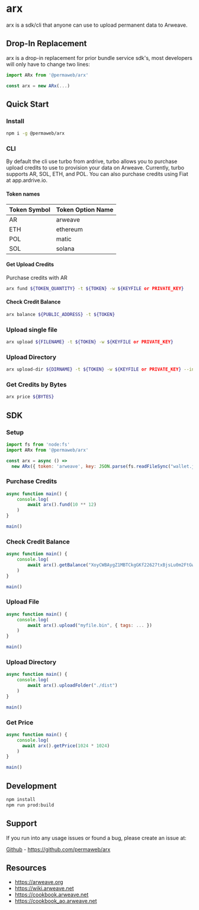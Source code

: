 # arx

arx is a sdk/cli that anyone can use to upload permanent data to Arweave. 

## Drop-In Replacement

arx is a drop-in replacement for prior bundle service sdk's, most developers will only have to change two lines:

```javascript
import ARx from '@permaweb/arx'
```

```javascript
const arx = new ARx(...)
``` 


## Quick Start

### Install 

```sh 
npm i -g @permaweb/arx
```

### CLI 

By default the cli use turbo from ardrive, turbo allows you to purchase upload credits to use to provision your data on Arweave. Currently, turbo supports AR, SOL, ETH, and POL. You can also purchase credits using Fiat at app.ardrive.io.

#### Token names

| Token Symbol | Token Option Name |
| ---- | --- |
| AR | arweave |
| ETH | ethereum |
| POL | matic |
| SOL | solana |

#### Get Upload Credits

Purchase credits with AR

```sh 
arx fund ${TOKEN_QUANTITY} -t ${TOKEN} -w ${KEYFILE or PRIVATE_KEY}
```

#### Check Credit Balance

```sh 
arx balance ${PUBLIC_ADDRESS} -t ${TOKEN} 
```

### Upload single file

```sh 
arx upload ${FILENAME} -t ${TOKEN} -w ${KEYFILE or PRIVATE_KEY}
```

### Upload Directory

```sh 
arx upload-dir ${DIRNAME} -t ${TOKEN} -w ${KEYFILE or PRIVATE_KEY} --index-file index.html
```

### Get Credits by Bytes

```sh 
arx price ${BYTES}
``` 

## SDK

### Setup 

```javascript 
import fs from 'node:fs'
import ARx from '@permaweb/arx'

const arx = async () =>
  new ARx({ token: 'arweave', key: JSON.parse(fs.readFileSync("wallet.json", "utf-8")) })
```

### Purchase Credits

```js 
async function main() {
    console.log(
        await arx().fund(10 ** 12)
    )
}

main()

```



### Check Credit Balance

```js 
async function main() {
    console.log(
        await arx().getBalance("XoyCWBAygZ1MBTCkgGKf22627txBjsLu0m2FtGwQi0k")
    )
}

main()

```

### Upload File

```js 
async function main() {
    console.log(
        await arx().upload("myfile.bin", { tags: ... })
    )
}

main()

```


### Upload Directory

```javascript 
async function main() { 
    console.log(
        await arx().uploadFolder("./dist")
    )
}

main()

```

### Get Price

```javascript 
async function main() {
    console.log(
      await arx().getPrice(1024 * 1024)
    )
}

main()
```

## Development

```bash
npm install
npm run prod:build
```


## Support

If you run into any usage issues or found a bug, please create an issue at:

[Github](https://github.com/permaweb/arx) - https://github.com/permaweb/arx

## Resources

- https://arweave.org
- https://wiki.arweave.net
- https://cookbook.arweave.net
- https://cookbook_ao.arweave.net



